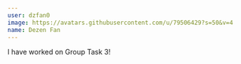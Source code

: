 ```yaml
---
user: dzfan0
image: https://avatars.githubusercontent.com/u/79506429?s=50&v=4
name: Dezen Fan
---
```

I have worked on Group Task 3!
